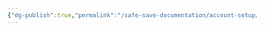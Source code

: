 ```yaml
---
{"dg-publish":true,"permalink":"/safe-save-documentation/account-setup/donor-perfect/us/boarding-tool/"}
---
```



